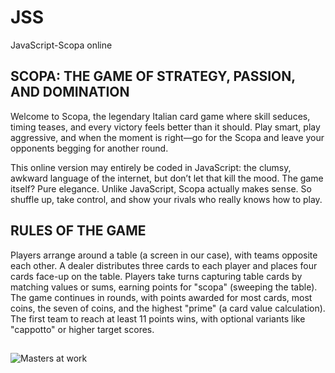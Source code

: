 # JSS
JavaScript-Scopa online
## SCOPA: THE GAME OF STRATEGY, PASSION, AND DOMINATION
Welcome to Scopa, the legendary Italian card game where skill seduces, timing teases, and every victory feels better than it should. Play smart, play aggressive, and when the moment is right—go for the Scopa and leave your opponents begging for another round.

This online version may entirely be coded in JavaScript: the clumsy, awkward language of the internet, but don’t let that kill the mood. The game itself? Pure elegance. Unlike JavaScript, Scopa actually makes sense. So shuffle up, take control, and show your rivals who really knows how to play.
## RULES OF THE GAME
Players arrange around a table (a screen in our case), with teams opposite each other. A dealer distributes three cards to each player and places four cards face-up on the table. Players take turns capturing table cards by matching values or sums, earning points for "scopa" (sweeping the table). The game continues in rounds, with points awarded for most cards, most coins, the seven of coins, and the highest "prime" (a card value calculation). The first team to reach at least 11 points wins, with optional variants like "cappotto" or higher target scores.
##
![Masters at work](https://www.castelloincantato.it/wp-content/uploads/2022/02/scopa.jpg)

